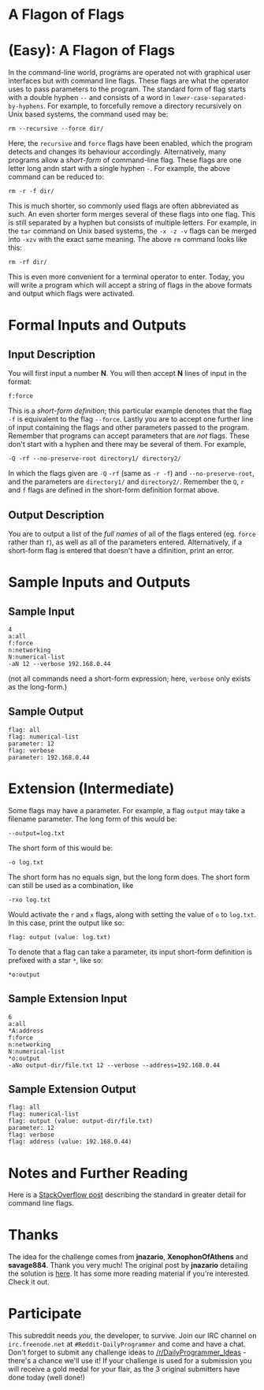 # A Flagon of Flags
<div class="md"><h1><a href="#EasyIcon"></a> <strong>(Easy)</strong>: A Flagon of Flags</h1>
<p>In the command-line world, programs are operated not with graphical user interfaces but with command line flags. These flags are what the operator uses to pass parameters to the program. The standard form of flag starts with a double hyphen <code>--</code> and consists of a word in <code>lower-case-separated-by-hyphens</code>. For example, to forcefully remove a directory recursively on Unix based systems, the command used may be:</p>
<pre><code>rm --recursive --force dir/
</code></pre>
<p>Here, the <code>recursive</code> and <code>force</code> flags have been enabled, which the program detects and changes its behaviour accordingly. Alternatively, many programs allow a <em>short-form</em> of command-line flag. These flags are one letter long andn start with a single hyphen <code>-</code>. For example, the above command can be reduced to:</p>
<pre><code>rm -r -f dir/
</code></pre>
<p>This is much shorter, so commonly used flags are often abbreviated as such. An even shorter form merges several of these flags into one flag. This is still separated by a hyphen but consists of multiple letters. For example, in the <code>tar</code> command on Unix based systems, the <code>-x -z -v</code> flags can be merged into <code>-xzv</code> with the exact same meaning. The above <code>rm</code> command looks like this:</p>
<pre><code>rm -rf dir/
</code></pre>
<p>This is even more convenient for a terminal operator to enter. Today, you will write a program which will accept a string of flags in the above formats and output which flags were activated.</p>
<h1>Formal Inputs and Outputs</h1>
<h2>Input Description</h2>
<p>You will first input a number <strong>N</strong>. You will then accept <strong>N</strong> lines of input in the format:</p>
<pre><code>f:force
</code></pre>
<p>This is a <em>short-form definition</em>; this particular example denotes that the flag <code>-f</code> is equivalent to the flag <code>--force</code>. Lastly you are to accept one further line of input containing the flags and other parameters passed to the program. Remember that programs can accept parameters that are <em>not</em> flags. These don't start with a hyphen and there may be several of them. For example,</p>
<pre><code>-Q -rf --no-preserve-root directory1/ directory2/
</code></pre>
<p>In which the flags given are <code>-Q</code> <code>-rf</code> (same as <code>-r -f</code>) and <code>--no-preserve-root</code>, and the parameters are <code>directory1/</code> and <code>directory2/</code>. Remember the <code>Q</code>, <code>r</code> and <code>f</code> flags are defined in the short-form definition format above.</p>
<h2>Output Description</h2>
<p>You are to output a list of the <em>full names</em> of all of the flags entered (eg. <code>force</code> rather than <code>f</code>), as well as all of the parameters entered. Alternatively, if a short-form flag is entered that doesn't have a difinition, print an error.</p>
<h1>Sample Inputs and Outputs</h1>
<h2>Sample Input</h2>
<pre><code>4
a:all
f:force
n:networking
N:numerical-list
-aN 12 --verbose 192.168.0.44
</code></pre>
<p>(not all commands need a short-form expression; here, <code>verbose</code> only exists as the long-form.)</p>
<h2>Sample Output</h2>
<pre><code>flag: all
flag: numerical-list
parameter: 12
flag: verbose
parameter: 192.168.0.44
</code></pre>
<h1>Extension (Intermediate)</h1>
<p>Some flags may have a parameter. For example, a flag <code>output</code> may take a filename parameter. The long form of this would be:</p>
<pre><code>--output=log.txt
</code></pre>
<p>The short form of this would be:</p>
<pre><code>-o log.txt
</code></pre>
<p>The short form has no equals sign, but the long form does. The short form can still be used as a combination, like</p>
<pre><code>-rxo log.txt
</code></pre>
<p>Would activate the <code>r</code> and <code>x</code> flags, along with setting the value of <code>o</code> to <code>log.txt</code>. In this case, print the output like so:</p>
<pre><code>flag: output (value: log.txt)
</code></pre>
<p>To denote that a flag can take a parameter, its input short-form definition is prefixed with a star <code>*</code>, like so:</p>
<pre><code>*o:output
</code></pre>
<h2>Sample Extension Input</h2>
<pre><code>6
a:all
*A:address
f:force
n:networking
N:numerical-list
*o:output
-aNo output-dir/file.txt 12 --verbose --address=192.168.0.44
</code></pre>
<h2>Sample Extension Output</h2>
<pre><code>flag: all
flag: numerical-list
flag: output (value: output-dir/file.txt)
parameter: 12
flag: verbose
flag: address (value: 192.168.0.44)
</code></pre>
<h1>Notes and Further Reading</h1>
<p>Here is a <a href="http://stackoverflow.com/questions/2160083/what-is-the-general-syntax-of-a-unix-shell-command/2160165#2160165">StackOverflow post</a> describing the standard in greater detail for command line flags.</p>
<h1>Thanks</h1>
<p>The idea for the challenge comes from <strong>jnazario</strong>, <strong>XenophonOfAthens</strong> and <strong>savage884</strong>. Thank you very much! The original post by <strong>jnazario</strong> detailing the solution is <a href="http://www.reddit.com/r/dailyprogrammer_ideas/comments/2hwsue/easy_implement_a_command_line_argument_parser/">here</a>. It has some more reading material if you're interested. Check it out.</p>
<h1>Participate</h1>
<p>This subreddit needs <em>you</em>, the developer, to survive. Join our IRC channel on <code>irc.freenode.net</code> at <code>#Reddit-DailyProgrammer</code> and come and have a chat. Don't forget to submit any challenge ideas to <a href="/r/DailyProgrammer_Ideas">/r/DailyProgrammer_Ideas</a> - there's a chance we'll use it! If your challenge is used for a submission you will receive a gold medal for your flair, as the 3 original submitters have done today (well done!)</p>
</div>

